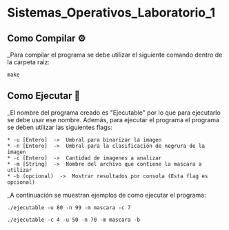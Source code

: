 # Sistemas_Operativos_Laboratorio_1

## Como Compilar ⚙️

_Para compilar el programa se debe utilizar el siguiente comando dentro de la carpeta raiz:

```
make
```

## Como Ejecutar 🚀

_El nombre del programa creado es "Ejecutable" por lo que para ejecutarlo se debe usar ese nombre. Además, para ejecutar el programa el programa se deben utilizar las siguientes flags:

    * -u [Entero]  ->  Umbral para binarizar la imagen
    * -n [Entero]  ->  Umbral para la clasificación de negrura de la imagen
    * -c [Entero]  ->  Cantidad de imagenes a analizar
    * -m [String]  ->  Nombre del archivo que contiene la mascara a utilizar
    * -b (opcional)  ->  Mostrar resultados por consola (Esta flag es opcional)

_A continuación se muestran ejemplos de como ejecutar el programa:

```
./ejecutable -u 80 -n 99 -m mascara -c 7
```

```
./ejecutable -c 4 -u 50 -n 70 -m mascara -b
```

